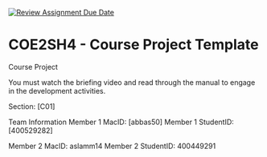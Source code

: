 [![Review Assignment Due Date](https://classroom.github.com/assets/deadline-readme-button-22041afd0340ce965d47ae6ef1cefeee28c7c493a6346c4f15d667ab976d596c.svg)](https://classroom.github.com/a/mLqiHWLE)
# COE2SH4 - Course Project Template
Course Project

You must watch the briefing video and read through the manual to engage in the development activities.


Section: [C01]

Team Information
Member 1 MacID: [abbas50]
Member 1 StudentID: [400529282]

Member 2 MacID: aslamm14
Member 2 StudentID: 400449291
